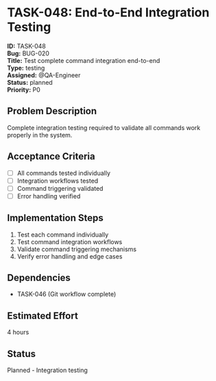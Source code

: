 # TASK-048: End-to-End Integration Testing

**ID:** TASK-048  
**Bug:** BUG-020  
**Title:** Test complete command integration end-to-end  
**Type:** testing  
**Assigned:** @QA-Engineer  
**Status:** planned  
**Priority:** P0  

## Problem Description
Complete integration testing required to validate all commands work properly in the system.

## Acceptance Criteria
- [ ] All commands tested individually
- [ ] Integration workflows tested
- [ ] Command triggering validated
- [ ] Error handling verified

## Implementation Steps
1. Test each command individually
2. Test command integration workflows
3. Validate command triggering mechanisms
4. Verify error handling and edge cases

## Dependencies
- TASK-046 (Git workflow complete)

## Estimated Effort
4 hours

## Status
Planned - Integration testing